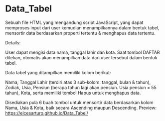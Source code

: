 # Data_Tabel
Sebuah file HTML yang mengandung script JavaScript, yang dapat memproses input dari user kemudian menampilkannya dalam bentuk tabel, mensortir data berdasarkan properti tertentu & menghapus data tertentu.

Details:

User dapat mengisi data nama, tanggal lahir dan kota. Saat tombol DAFTAR ditekan, otomatis akan menampilkan data dari user tersebut dalam bentuk tabel.

Data tabel yang ditampilkan memiliki kolom berikut:

Nama,
Tanggal Lahir (terdiri atas 3 sub-kolom: tanggal, bulan & tahun),
Zodiak,
Usia,
Pensiun (berapa tahun lagi akan pensiun. Usia pensiun = 55 tahun),
Kota,
serta memiliki tombol Hapus untuk menghapus data.

Disediakan pula 6 buah tombol untuk mensortir data berdasarkan kolom Nama, Usia & Kota, baik secara Ascending maupun Descending.
Preview: https://elcesarturo.github.io/Data_Tabel/
